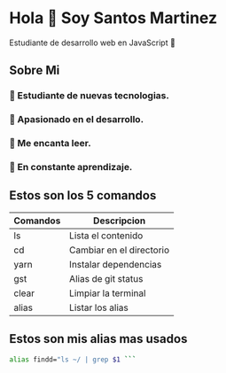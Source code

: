 # Hola 👋 Soy Santos Martinez
Estudiante de desarrollo web en JavaScript :seedling:

## Sobre Mi
### :school: Estudiante de nuevas tecnologias.
### :stars: Apasionado en el desarrollo.
### :notebook: Me encanta leer.
### :shell: En constante aprendizaje.

## Estos son los 5 comandos
|Comandos | Descripcion              | 
|---------| -----------------------  |
|ls       | Lista el contenido       |     
|cd       | Cambiar en el directorio |
|yarn     | Instalar dependencias    |
|gst      | Alias de git status      |
|clear    | Limpiar la terminal      |
|alias    | Listar los alias         |

## Estos son mis alias mas usados 
``` bash 
alias findd="ls ~/ | grep $1 ```


